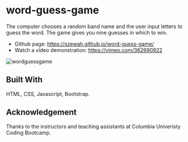 # word-guess-game
The computer chooses a random band name and the user input letters to guess the word. The game gives you 
nine guesses in which to win. 

- Github page: https://szewah.github.io/word-guess-game/
- Watch a video demonstration: https://vimeo.com/362690922

![wordguessgame](https://user-images.githubusercontent.com/32065713/65734087-6460d400-e09f-11e9-966a-cb36f3d76e81.gif)



## Built With
HTML, CSS, Javascript, Bootstrap.

## Acknowledgement
Thanks to the instructors and teaching assistants at Columbia Univeristy Coding Bootcamp.

